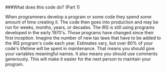 <!--
djw: bug: it doesn't account for spaces or punctuation. I left the bug and added the bonus section.
djw:done-->
###What does this code do? (Part 1)

When programmers develop a program or some code they spend some amount of time creating it. The code then goes into production and may be run for weeks, months, years, or decades. The IRS is still using programs developed in the early 1970's. Those programs have changed since their first inception. Imagine the number of new tax laws that have to be added to the IRS program's code each year. Estimates vary, but over 80% of your code's lifetime will be spent in maintenance. That means you should give your variables meaningful names. It also means you should use comments generously. This will make it easier for the next person to maintain your program.